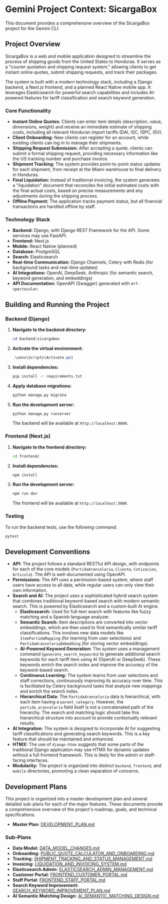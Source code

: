 # Gemini Project Context: SicargaBox

This document provides a comprehensive overview of the SicargaBox project for the Gemini CLI.

## Project Overview

SicargaBox is a web and mobile application designed to streamline the process of shipping goods from the United States to Honduras. It serves as a "courier quotation and shipping request system," allowing clients to get instant online quotes, submit shipping requests, and track their packages.

The system is built with a modern technology stack, including a Django backend, a Next.js frontend, and a planned React Native mobile app. It leverages Elasticsearch for powerful search capabilities and includes AI-powered features for tariff classification and search keyword generation.

### Core Functionality

* **Instant Online Quotes:** Clients can enter item details (description, value, dimensions, weight) and receive an immediate estimate of shipping costs, including all relevant Honduran import tariffs (DAI, ISC, ISPC, ISV).
* **Client Onboarding:** New clients can register for an account, while existing clients can log in to manage their shipments.
* **Shipping Request Submission:** After accepting a quote, clients can submit a formal shipping request, providing necessary information like the US tracking number and purchase invoice.
* **Shipment Tracking:** The system provides point-to-point status updates for each shipment, from receipt at the Miami warehouse to final delivery in Honduras.
* **Final Liquidation:** Instead of traditional invoicing, the system generates a "liquidation" document that reconciles the initial estimated costs with the final actual costs, based on precise measurements and any adjustments during the shipping process.
* **Offline Payment:** The application tracks payment status, but all financial transactions are handled offline by staff.

### Technology Stack

* **Backend:** Django, with Django REST Framework for the API. Some services may use FastAPI.
* **Frontend:** Next.js
* **Mobile:** React Native (planned)
* **Database:** PostgreSQL
* **Search:** Elasticsearch
* **Real-time Communication:** Django Channels, Celery with Redis (for background tasks and real-time updates)
* **AI Integrations:** OpenAI, DeepSeek, Anthropic (for semantic search, keyword generation, and embeddings)
* **API Documentation:** OpenAPI (Swagger) generated with `drf-spectacular`.

## Building and Running the Project

### Backend (Django)

1. **Navigate to the backend directory:**

    ```powershell
    cd backend/sicargabox
    ```

2. **Activate the virtual environment:**

    ```powershell
    .\venv\Scripts\Activate.ps1
    ```

3. **Install dependencies:**

    ```bash
    pip install -r requirements.txt
    ```

4. **Apply database migrations:**

    ```bash
    python manage.py migrate
    ```

5. **Run the development server:**

    ```bash
    python manage.py runserver
    ```

    The backend will be available at `http://localhost:8000`.

### Frontend (Next.js)

1. **Navigate to the frontend directory:**

    ```bash
    cd frontend/
    ```

2. **Install dependencies:**

    ```bash
    npm install
    ```

3. **Run the development server:**

    ```bash
    npm run dev
    ```

    The frontend will be available at `http://localhost:3000`.

### Testing

To run the backend tests, use the following command:

```bash
pytest
```

## Development Conventions

* **API:** The project follows a standard RESTful API design, with endpoints for each of the core models (`PartidaArancelaria`, `Cliente`, `Cotizacion`, `Articulo`). The API is well-documented using OpenAPI.
* **Permissions:** The API uses a permission-based system, where staff users have access to all data, while regular users can only view their own information.
* **Search and AI:** The project uses a sophisticated hybrid search system that combines traditional keyword-based search with modern semantic search. This is powered by Elasticsearch and a custom-built AI engine.
  * **Elasticsearch:** Used for full-text search with features like fuzzy matching and a Spanish language analyzer.
  * **Semantic Search:** Item descriptions are converted into vector embeddings, which are then used to find semantically similar tariff classifications. This involves new data models like `ItemPartidaMapping` (for learning from user selections) and `PartidaArancelariaEmbedding` (for storing vector embeddings).
  * **AI-Powered Keyword Generation:** The system uses a management command (`generate_search_keywords`) to generate additional search keywords for each tariff item using AI (OpenAI or DeepSeek). These keywords enrich the search index and improve the accuracy of the keyword-based search.
  * **Continuous Learning:** The system learns from user selections and staff corrections, continuously improving its accuracy over time. This is facilitated by Celery background tasks that analyze new mappings and enrich the search index.
  * **Hierarchical Data:** The `PartidaArancelaria` data is hierarchical, with each item having a `parent_category`. However, the `partida_arancelaria` field itself is not a concatenated path of the hierarchy. The search and matching logic should take this hierarchical structure into account to provide contextually relevant results.
* **AI Integration:** The system is designed to incorporate AI for suggesting tariff classifications and generating search keywords. This is a key feature that should be maintained and enhanced.
* **HTMX:** The use of `django-htmx` suggests that some parts of the traditional Django application may use HTMX for dynamic updates without a full frontend framework. This is likely for the admin or staff-facing interfaces.
* **Modularity:** The project is organized into distinct `backend`, `frontend`, and `mobile` directories, promoting a clean separation of concerns.

## Development Plans

This project is organized into a master development plan and several detailed sub-plans for each of the major features. These documents provide a comprehensive overview of the project's roadmap, goals, and technical specifications.

* **Master Plan:** [DEVELOPMENT_PLAN.md](./DEVELOPMENT_PLAN.md)

### Sub-Plans

* **Data Model:** [DATA_MODEL_CHANGES.md](./DATA_MODEL_CHANGES.md)
* **Onboarding:** [PUBLIC_QUOTE_CALCULATOR_AND_ONBOARDING.md](./PUBLIC_QUOTE_CALCULATOR_AND_ONBOARDING.md)
* **Tracking:** [SHIPMENT_TRACKING_AND_STATUS_MANAGEMENT.md](./SHIPMENT_TRACKING_AND_STATUS_MANAGEMENT.md)
* **Invoicing:** [LIQUIDATION_AND_INVOICING_SYSTEM.md](./LIQUIDATION_AND_INVOICING_SYSTEM.md)
* **Elasticsearch Admin:** [ELASTICSEARCH_ADMIN_MANAGEMENT.md](./ELASTICSEARCH_ADMIN_MANAGEMENT.md)
* **Customer Portal:** [FRONTEND_CUSTOMER_PORTAL.md](./FRONTEND_CUSTOMER_PORTAL.md)
* **Staff Portal:** [FRONTEND_STAFF_PORTAL.md](./FRONTEND_STAFF_PORTAL.md)
* **Search Keyword Improvement:** [SEARCH_KEYWORD_IMPROVEMENT_PLAN.md](./SEARCH_KEYWORD_IMPROVEMENT_PLAN.md)
* **AI Semantic Matching Design:** [AI_SEMANTIC_MATCHING_DESIGN.md](./AI_SEMANTIC_MATCHING_DESIGN.md)